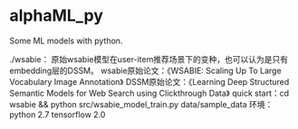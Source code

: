 # alphaML_py
Some ML models with python.

./wsabie：
  原始wsabie模型在user-item推荐场景下的变种，也可以认为是只有embedding层的DSSM。
  wsabie原始论文：《WSABIE: Scaling Up To Large Vocabulary Image Annotation》
  DSSM原始论文：《Learning Deep Structured Semantic Models for Web Search using Clickthrough Data》
  quick start：cd wsabie && python src/wsabie_model_train.py data/sample_data
  环境：
    python 2.7
    tensorflow 2.0

